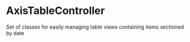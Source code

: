 # AxisTableController

Set of classes for easily managing table views containing items sectioned by date
